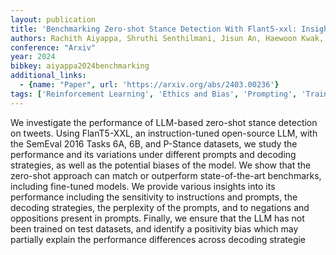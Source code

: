 ```yaml
---
layout: publication
title: 'Benchmarking Zero-shot Stance Detection With Flant5-xxl: Insights From Training Data, Prompting, And Decoding Strategies Into Its Near-sota Performance'
authors: Rachith Aiyappa, Shruthi Senthilmani, Jisun An, Haewoon Kwak, Yong-yeol Ahn
conference: "Arxiv"
year: 2024
bibkey: aiyappa2024benchmarking
additional_links:
  - {name: "Paper", url: 'https://arxiv.org/abs/2403.00236'}
tags: ['Reinforcement Learning', 'Ethics and Bias', 'Prompting', 'Training Techniques']
---
```

We investigate the performance of LLM-based zero-shot stance detection on
tweets. Using FlanT5-XXL, an instruction-tuned open-source LLM, with the
SemEval 2016 Tasks 6A, 6B, and P-Stance datasets, we study the performance and
its variations under different prompts and decoding strategies, as well as the
potential biases of the model. We show that the zero-shot approach can match or
outperform state-of-the-art benchmarks, including fine-tuned models. We provide
various insights into its performance including the sensitivity to instructions
and prompts, the decoding strategies, the perplexity of the prompts, and to
negations and oppositions present in prompts. Finally, we ensure that the LLM
has not been trained on test datasets, and identify a positivity bias which may
partially explain the performance differences across decoding strategie

